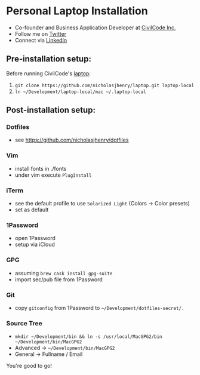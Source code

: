 # Personal Laptop Installation

- Co-founder and Business Application Developer at [CivilCode Inc.](http://www.civilcode.io)
- Follow me on [Twitter](http://www.twitter.com/nicholasjhenry)
- Connect via [LinkedIn](http://ca.linkedin.com/in/nicholasjhenry)

## Pre-installation setup:

Before running CivilCode's [laptop](https://github.com/civilcode/laptop):

1. `git clone https://github.com/nicholasjhenry/laptop.git laptop-local`
2. `ln ~/Development/laptop-local/mac ~/.laptop-local`

## Post-installation setup:

### Dotfiles

- see https://github.com/nicholasjhenry/dotfiles

### Vim

- install fonts in ./fonts
- under vim execute `PlugInstall`

### iTerm

- see the default profile to use `Solarized Light` (Colors -> Color presets)
- set as default

### 1Password

- open 1Password
- setup via iCloud

### GPG

- assuming `brew cask install gpg-suite`
- import sec/pub file from 1Password

### Git

- copy `gitconfig` from 1Password to `~/Development/dotfiles-secret/.`

### Source Tree

- `mkdir ~/Development/bin && ln -s /usr/local/MacGPG2/bin ~/Development/bin/MacGPG2`
- Advanced -> `~/Development/bin/MacGPG2`
- General -> Fullname / Email

You're good to go!
